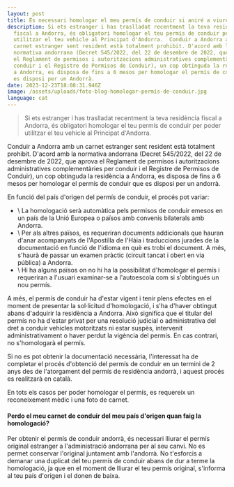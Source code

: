 ```yaml
---
layout: post
title: És necessari homologar el meu permís de conduir si aniré a viure a Andorra?
description: Si ets estranger i has traslladat recentment la teva residència
  fiscal a Andorra, és obligatori homologar el teu permís de conduir per poder
  utilitzar el teu vehicle al Principat d'Andorra.  Conduir a Andorra amb un
  carnet estranger sent resident està totalment prohibit. D'acord amb la
  normativa andorrana (Decret 545/2022, del 22 de desembre de 2022, que aprova
  el Reglament de permisos i autoritzacions administratives complementàries per
  conduir i el Registre de Permisos de Conduir), un cop obtinguda la residència
  a Andorra, es disposa de fins a 6 mesos per homologar el permís de conduir que
  es disposi per un Andorrà.
date: 2023-12-23T18:08:31.946Z
image: /assets/uploads/foto-blog-homologar-permís-de-conduir.jpg
language: cat
---
```

> Si ets estranger i has traslladat recentment la teva residència fiscal a Andorra, és obligatori homologar el teu permís de conduir per poder utilitzar el teu vehicle al Principat d'Andorra.



Conduir a Andorra amb un carnet estranger sent resident està totalment prohibit. D'acord amb la normativa andorrana (Decret 545/2022, del 22 de desembre de 2022, que aprova el Reglament de permisos i autoritzacions administratives complementàries per conduir i el Registre de Permisos de Conduir), un cop obtinguda la residència a Andorra, es disposa de fins a 6 mesos per homologar el permís de conduir que es disposi per un andorrà.

En funció del país d'origen del permís de conduir, el procés pot variar:

* \    La homologació serà automàtica pels permisos de conduir emesos en un país de la Unió Europea o països amb convenis bilaterals amb Andorra.
* \    Per als altres països, es requeriran documents addicionals que hauran d'anar acompanyats de l'Apostilla de l'Hàia i traduccions jurades de la documentació en funció de l'idioma en què es trobi el document. A més, s'haurà de passar un examen pràctic (circuit tancat i obert en via pública) a Andorra.
* \    Hi ha alguns països on no hi ha la possibilitat d'homologar el permís i requeriran a l'usuari examinar-se a l'autoescola com si s'obtingués un nou permís.

A més, el permís de conduir ha d'estar vigent i tenir plens efectes en el moment de presentar la sol·licitud d'homologació, i s'ha d'haver obtingut abans d'adquirir la residència a Andorra. Això significa que el titular del permís no ha d'estar privat per una resolució judicial o administrativa del dret a conduir vehicles motoritzats ni estar suspès, intervenit administrativament o haver perdut la vigència del permís. En cas contrari, no s'homologarà el permís.

Si no es pot obtenir la documentació necessària, l'interessat ha de completar el procés d'obtenció del permís de conduir en un termini de 2 anys des de l'atorgament del permís de residència andorrà, i aquest procés es realitzarà en català.

En tots els casos per poder homologar el permís, es requereix un reconeixement mèdic i una foto de carnet.

#### Perdo el meu carnet de conduir del meu país d'origen quan faig la homologació?

Per obtenir el permís de conduir andorrà, és necessari lliurar el permís original estranger a l'administració andorrana per al seu canvi. No es permet conservar l'original juntament amb l'andorrà. No t'esforcis a demanar una duplicat del teu permís de conduir abans de dur a terme la homologació, ja que en el moment de lliurar el teu permís original, s'informa al teu país d'origen i el donen de baixa.